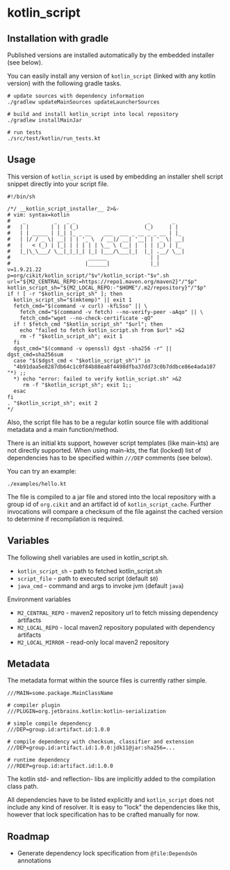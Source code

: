 # kotlin_script


## Installation with gradle

Published versions are installed automatically by the embedded installer
 (see below).
 
You can easily install any version of `kotlin_script` (linked with any 
 kotlin version) with the following gradle tasks.
 
```
# update sources with dependency information
./gradlew updateMainSources updateLauncherSources

# build and install kotlin_script into local repository
./gradlew installMainJar

# run tests
./src/test/kotlin/run_tests.kt
```


## Usage

This version of `kotlin_script` is used by embedding
 an installer shell script snippet directly into your script file. 

```Sh
#!/bin/sh

/*/ __kotlin_script_installer__ 2>&-
# vim: syntax=kotlin
#    _         _   _ _                       _       _
#   | |       | | | (_)                     (_)     | |
#   | | _____ | |_| |_ _ __    ___  ___ _ __ _ _ __ | |_
#   | |/ / _ \| __| | | '_ \  / __|/ __| '__| | '_ \| __|
#   |   < (_) | |_| | | | | | \__ \ (__| |  | | |_) | |_
#   |_|\_\___/ \__|_|_|_| |_| |___/\___|_|  |_| .__/ \__|
#                         ______              | |
#                        |______|             |_|
v=1.9.21.22
p=org/cikit/kotlin_script/"$v"/kotlin_script-"$v".sh
url="${M2_CENTRAL_REPO:=https://repo1.maven.org/maven2}"/"$p"
kotlin_script_sh="${M2_LOCAL_REPO:-"$HOME"/.m2/repository}"/"$p"
if ! [ -r "$kotlin_script_sh" ]; then
  kotlin_script_sh="$(mktemp)" || exit 1
  fetch_cmd="$(command -v curl) -kfLSso" || \
    fetch_cmd="$(command -v fetch) --no-verify-peer -aAqo" || \
    fetch_cmd="wget --no-check-certificate -qO"
  if ! $fetch_cmd "$kotlin_script_sh" "$url"; then
    echo "failed to fetch kotlin_script.sh from $url" >&2
    rm -f "$kotlin_script_sh"; exit 1
  fi
  dgst_cmd="$(command -v openssl) dgst -sha256 -r" || dgst_cmd=sha256sum
  case "$($dgst_cmd < "$kotlin_script_sh")" in
  "4b91daa5e8287db64c1c0f84b88ea8f4498dfba37dd73c0b7ddbce86e4ada107 "*) ;;
  *) echo "error: failed to verify kotlin_script.sh" >&2
     rm -f "$kotlin_script_sh"; exit 1;;
  esac
fi
. "$kotlin_script_sh"; exit 2
*/
```

Also, the script file has to be a regular kotlin source file with
additional metadata and a main function/method.

There is an initial kts support, however script templates (like main-kts) are 
not directly supported. When using main-kts, the flat (locked) list of 
dependencies has to be specified within `///DEP` comments (see below).

You can try an example:

```
./examples/hello.kt
```

The file is compiled to a jar file and stored into the local repository with a 
group id of `org.cikit` and an artifact id of `kotlin_script_cache`. 
Further invocations will compare a checksum of the file against the cached 
version to determine if recompilation is required.


## Variables

The following shell variables are used in kotlin_script.sh.

* `kotlin_script_sh` - path to fetched kotlin_script.sh
* `script_file` - path to executed script (default `$0`)
* `java_cmd` - command and args to invoke jvm (default `java`) 

Environment variables

* `M2_CENTRAL_REPO` - maven2 repository url to fetch missing dependency artifacts
* `M2_LOCAL_REPO` - local maven2 repository populated with dependency artifacts
* `M2_LOCAL_MIRROR` - read-only local maven2 repository

## Metadata

The metadata format within the source files is currently rather simple. 

```
///MAIN=some.package.MainClassName

# compiler plugin
///PLUGIN=org.jetbrains.kotlin:kotlin-serialization

# simple compile dependency
///DEP=group.id:artifact.id:1.0.0

# compile dependency with checksum, classifier and extension
///DEP=group.id:artifact.id:1.0.0:jdk11@jar:sha256=...

# runtime dependency
///RDEP=group.id:artifact.id:1.0.0
```

The kotlin std- and reflection- libs are implicitly added to the compilation
class path.

All dependencies have to be listed explicitly and `kotlin_script` does not 
include any kind of resolver. It is easy to "lock" the dependencies like 
this, however that lock specification has to be crafted manually for now.



## Roadmap

* Generate dependency lock specification from `@file:DependsOn` annotations
